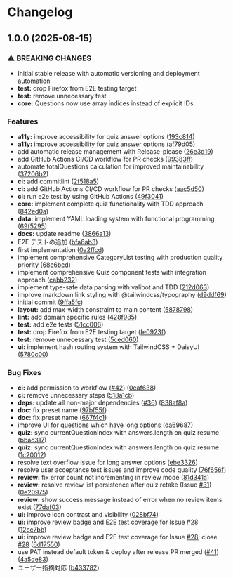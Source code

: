 # Changelog

## 1.0.0 (2025-08-15)


### ⚠ BREAKING CHANGES

* Initial stable release with automatic versioning and deployment automation
* **test:** drop Firefox from E2E testing target
* **test:** remove unnecessary test
* **core:** Questions now use array indices instead of explicit IDs

### Features

* **a11y:** improve accessibility for quiz answer options ([193c814](https://github.com/mahito1594/quiz-app-template/commit/193c81470b4b97a6071bcbd9aaecf70c35d6c3d1))
* **a11y:** improve accessibility for quiz answer options ([af79d05](https://github.com/mahito1594/quiz-app-template/commit/af79d05ad5bab1749420a1781ee5560f4f5d13d7))
* add automatic release management with Release-please ([26e3d19](https://github.com/mahito1594/quiz-app-template/commit/26e3d19a00141b6b2efdf74542003cc948ef776a))
* add GitHub Actions CI/CD workflow for PR checks ([99383ff](https://github.com/mahito1594/quiz-app-template/commit/99383ff0a171c9af13d648b1cbda9030d830ee03))
* automate totalQuestions calculation for improved maintainability ([37206b2](https://github.com/mahito1594/quiz-app-template/commit/37206b28f91f50d2866a0e98d1809ede6ded6ef7))
* **ci:** add commitlint ([2f518a5](https://github.com/mahito1594/quiz-app-template/commit/2f518a5b17a2d00baa36a110dd052256ab30516c))
* **ci:** add GitHub Actions CI/CD workflow for PR checks ([aac5d50](https://github.com/mahito1594/quiz-app-template/commit/aac5d50dba53f1fc3d4ea93f19a5181e2bebb04e))
* **ci:** run e2e test by using GitHub Actions ([49f3041](https://github.com/mahito1594/quiz-app-template/commit/49f30414dc2946b30236db3a52d23cdb1109e4b2))
* **core:** implement complete quiz functionality with TDD approach ([842ed0a](https://github.com/mahito1594/quiz-app-template/commit/842ed0adce02c6b031f75eeda06feed266ef0c45))
* **data:** implement YAML loading system with functional programming ([69f5295](https://github.com/mahito1594/quiz-app-template/commit/69f5295f0c86904c4c1377fb8853324bc798f291))
* **docs:** update readme ([3866a13](https://github.com/mahito1594/quiz-app-template/commit/3866a1368a8080b959e5121a7e86b2999820ab66))
* E2E テストの追加 ([bfa6ab3](https://github.com/mahito1594/quiz-app-template/commit/bfa6ab3b1670925bbff90ca345a267842c63b8cb))
* first implementation ([0a2ffcd](https://github.com/mahito1594/quiz-app-template/commit/0a2ffcd27d052b2959b742be8d2fd9927792405c))
* implement comprehensive CategoryList testing with production quality priority ([68c6bcd](https://github.com/mahito1594/quiz-app-template/commit/68c6bcd44aaf3c1187b1f4a79f1a1454059521e7))
* implement comprehensive Quiz component tests with integration approach ([cabb232](https://github.com/mahito1594/quiz-app-template/commit/cabb2324225d1bf71a716127f83e12f9ba6c1b40))
* implement type-safe data parsing with valibot and TDD ([212d063](https://github.com/mahito1594/quiz-app-template/commit/212d0639195161b58a40e4d3de5a268003e35fc1))
* improve markdown link styling with @tailwindcss/typography ([d9ddf69](https://github.com/mahito1594/quiz-app-template/commit/d9ddf69cf3822723b821fd4a58a274cda29932ac))
* initial commit ([9ffa5fc](https://github.com/mahito1594/quiz-app-template/commit/9ffa5fc0e3f49812c0d0e13d6c3bb4ef7d4d3809))
* **layout:** add max-width constraint to main content ([5878798](https://github.com/mahito1594/quiz-app-template/commit/58787989f6eed7d0c44d0d83bc91efaf6db4a96e))
* **lint:** add domain specific rules ([428f985](https://github.com/mahito1594/quiz-app-template/commit/428f9855fea19ae134b29d97806f3268a973d834))
* **test:** add e2e tests ([51cc006](https://github.com/mahito1594/quiz-app-template/commit/51cc006ee0aab3dd2f89868698aef154c6709046))
* **test:** drop Firefox from E2E testing target ([fe0923f](https://github.com/mahito1594/quiz-app-template/commit/fe0923f41333065332d2cd62224108c5e4bcc340))
* **test:** remove unnecessary test ([5ced060](https://github.com/mahito1594/quiz-app-template/commit/5ced06062ebd0645afaa43e78345a2b81bcc5e8e))
* **ui:** implement hash routing system with TailwindCSS + DaisyUI ([5780c00](https://github.com/mahito1594/quiz-app-template/commit/5780c0037c425dc9ce64ed7fd0f8da4dde4b250e))


### Bug Fixes

* **ci:** add permission to workflow ([#42](https://github.com/mahito1594/quiz-app-template/issues/42)) ([0eaf638](https://github.com/mahito1594/quiz-app-template/commit/0eaf638cade2ca01f37c5346ee95fc85e27be0c8))
* **ci:** remove unnecessary steps ([518a1cb](https://github.com/mahito1594/quiz-app-template/commit/518a1cbe5a7b043f4e5b4a384ed90d71d869710c))
* **deps:** update all non-major dependencies ([#36](https://github.com/mahito1594/quiz-app-template/issues/36)) ([838af8a](https://github.com/mahito1594/quiz-app-template/commit/838af8a67a1f86db81338a91b1f245285c71428e))
* **doc:** fix preset name ([97bf55f](https://github.com/mahito1594/quiz-app-template/commit/97bf55f3ed62a6d61a9cc00ad635262f28cb15b6))
* **doc:** fix preset name ([667f4c1](https://github.com/mahito1594/quiz-app-template/commit/667f4c189ab0242ea7d1fa8d1d0c836da1f8c82c))
* improve UI for questions which have long options ([da69687](https://github.com/mahito1594/quiz-app-template/commit/da6968726fe9ce8263cc31ba3f22221f00a0f4be))
* **quiz:** sync currentQuestionIndex with answers.length on quiz resume ([bbac317](https://github.com/mahito1594/quiz-app-template/commit/bbac3172a2bfb66038ee26fc84cb0c509f9aca3c))
* **quiz:** sync currentQuestionIndex with answers.length on quiz resume ([1c20012](https://github.com/mahito1594/quiz-app-template/commit/1c20012ede5e3d34907ff19e7da71c7af1e7470c))
* resolve text overflow issue for long answer options ([ebe3326](https://github.com/mahito1594/quiz-app-template/commit/ebe3326598f82bfaaf904fcb4e2a50e630ed571a))
* resolve user acceptance test issues and improve code quality ([76f656f](https://github.com/mahito1594/quiz-app-template/commit/76f656fb05d03dbf197b2ac008ed2fb6673a748b))
* **review:** fix error count not incrementing in review mode ([81d341a](https://github.com/mahito1594/quiz-app-template/commit/81d341a045009c08816defd3322180cd1355016a))
* **review:** resolve review list persistence after quiz retake (Issue [#31](https://github.com/mahito1594/quiz-app-template/issues/31)) ([0e20975](https://github.com/mahito1594/quiz-app-template/commit/0e20975fb8e4ef50bea9d9e404b4becd048eefee))
* **review:** show success message instead of error when no review items exist ([77daf03](https://github.com/mahito1594/quiz-app-template/commit/77daf03825de054e3b9139b340f75881cd0858ef))
* **ui:** improve icon contrast and visibility ([028bf74](https://github.com/mahito1594/quiz-app-template/commit/028bf74196cff60cf436df4ac4709f078f7eedf5))
* **ui:** improve review badge and E2E test coverage for Issue [#28](https://github.com/mahito1594/quiz-app-template/issues/28) ([12cc7bb](https://github.com/mahito1594/quiz-app-template/commit/12cc7bb2731460f2b46c51607fc1ef7562cf68bc))
* **ui:** improve review badge and E2E test coverage for Issue [#28](https://github.com/mahito1594/quiz-app-template/issues/28); close [#28](https://github.com/mahito1594/quiz-app-template/issues/28) ([6d17550](https://github.com/mahito1594/quiz-app-template/commit/6d175502de95dc3a56b0699cf8cee82a80cd937c))
* use PAT instead default token & deploy after release PR merged ([#41](https://github.com/mahito1594/quiz-app-template/issues/41)) ([4a5de83](https://github.com/mahito1594/quiz-app-template/commit/4a5de838ba85c4d63030778a2708bbc174b9668c))
* ユーザー指摘対応 ([b433782](https://github.com/mahito1594/quiz-app-template/commit/b433782037e00ff00299749e319f93d86ed442bf))
